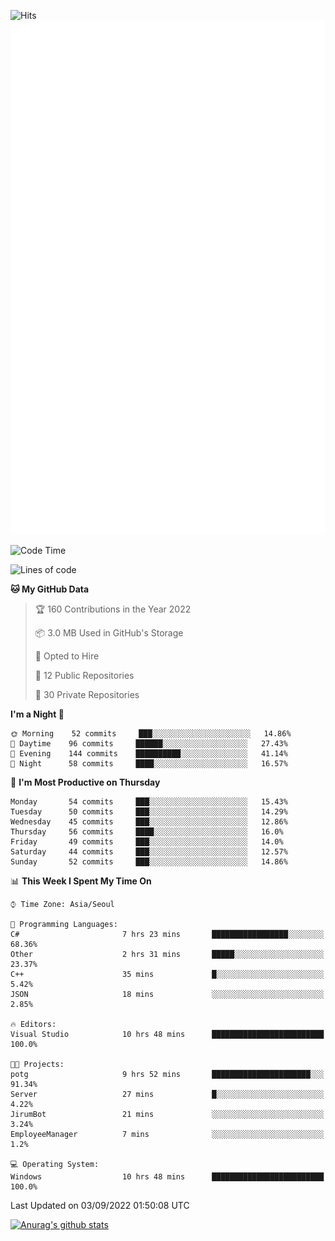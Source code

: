 ![Hits](https://hits.seeyoufarm.com/api/count/incr/badge.svg?url=https%3A%2F%2Fgithub.com%2Fkokose1234&count_bg=%2379C83D&title_bg=%23555555&icon=apple.svg&icon_color=%23E7E7E7&title=hits&edge_flat=false)
<br/>
![Metrics](https://github.com/kokose1234/kokose1234/blob/main/github-metrics.svg)

<!--START_SECTION:waka-->
![Code Time](http://img.shields.io/badge/Code%20Time-684%20hrs%2022%20mins-blue)

![Lines of code](https://img.shields.io/badge/From%20Hello%20World%20I%27ve%20Written-937%20Thousand%20lines%20of%20code-blue)

**🐱 My GitHub Data** 

> 🏆 160 Contributions in the Year 2022
 > 
> 📦 3.0 MB Used in GitHub's Storage 
 > 
> 💼 Opted to Hire
 > 
> 📜 12 Public Repositories 
 > 
> 🔑 30 Private Repositories  
 > 
**I'm a Night 🦉** 

```text
🌞 Morning    52 commits     ███░░░░░░░░░░░░░░░░░░░░░░   14.86% 
🌆 Daytime    96 commits     ██████░░░░░░░░░░░░░░░░░░░   27.43% 
🌃 Evening    144 commits    ██████████░░░░░░░░░░░░░░░   41.14% 
🌙 Night      58 commits     ████░░░░░░░░░░░░░░░░░░░░░   16.57%

```
📅 **I'm Most Productive on Thursday** 

```text
Monday       54 commits     ███░░░░░░░░░░░░░░░░░░░░░░   15.43% 
Tuesday      50 commits     ███░░░░░░░░░░░░░░░░░░░░░░   14.29% 
Wednesday    45 commits     ███░░░░░░░░░░░░░░░░░░░░░░   12.86% 
Thursday     56 commits     ████░░░░░░░░░░░░░░░░░░░░░   16.0% 
Friday       49 commits     ███░░░░░░░░░░░░░░░░░░░░░░   14.0% 
Saturday     44 commits     ███░░░░░░░░░░░░░░░░░░░░░░   12.57% 
Sunday       52 commits     ███░░░░░░░░░░░░░░░░░░░░░░   14.86%

```


📊 **This Week I Spent My Time On** 

```text
⌚︎ Time Zone: Asia/Seoul

💬 Programming Languages: 
C#                       7 hrs 23 mins       █████████████████░░░░░░░░   68.36% 
Other                    2 hrs 31 mins       █████░░░░░░░░░░░░░░░░░░░░   23.37% 
C++                      35 mins             █░░░░░░░░░░░░░░░░░░░░░░░░   5.42% 
JSON                     18 mins             ░░░░░░░░░░░░░░░░░░░░░░░░░   2.85%

🔥 Editors: 
Visual Studio            10 hrs 48 mins      █████████████████████████   100.0%

🐱‍💻 Projects: 
potg                     9 hrs 52 mins       ██████████████████████░░░   91.34% 
Server                   27 mins             █░░░░░░░░░░░░░░░░░░░░░░░░   4.22% 
JirumBot                 21 mins             ░░░░░░░░░░░░░░░░░░░░░░░░░   3.24% 
EmployeeManager          7 mins              ░░░░░░░░░░░░░░░░░░░░░░░░░   1.2%

💻 Operating System: 
Windows                  10 hrs 48 mins      █████████████████████████   100.0%

```


 Last Updated on 03/09/2022 01:50:08 UTC
<!--END_SECTION:waka-->

[![Anurag's github stats](https://github-readme-stats.vercel.app/api?username=kokose1234&theme=dracula)](https://github.com/anuraghazra/github-readme-stats)



	

